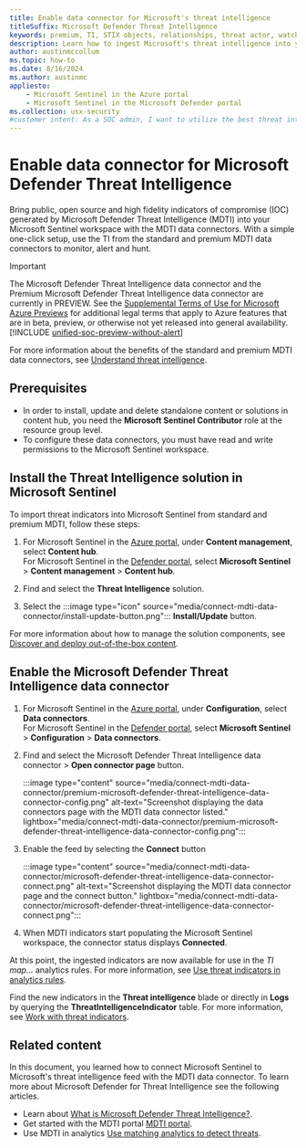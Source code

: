 ```yaml
---
title: Enable data connector for Microsoft's threat intelligence
titleSuffix: Microsoft Defender Threat Intelligence
keywords: premium, TI, STIX objects, relationships, threat actor, watchlist, license
description: Learn how to ingest Microsoft's threat intelligence into your Sentinel workspace to generate high fidelity alerts and incidents.
author: austinmccollum
ms.topic: how-to
ms.date: 8/16/2024
ms.author: austinmc
appliesto:
    - Microsoft Sentinel in the Azure portal
    - Microsoft Sentinel in the Microsoft Defender portal
ms.collection: usx-security
#customer intent: As a SOC admin, I want to utilize the best threat intelligence from Microsoft, so I can generate high fidelity alerts and incidents.
---
```


# Enable data connector for Microsoft Defender Threat Intelligence
Bring public, open source and high fidelity indicators of compromise (IOC) generated by Microsoft Defender Threat Intelligence (MDTI) into your Microsoft Sentinel workspace with the MDTI data connectors. With a simple one-click setup, use the TI from the standard and premium MDTI data connectors to monitor, alert and hunt.

> [!IMPORTANT]
> The Microsoft Defender Threat Intelligence data connector and the Premium Microsoft Defender Threat Intelligence data connector are currently in PREVIEW. See the [Supplemental Terms of Use for Microsoft Azure Previews](https://azure.microsoft.com/support/legal/preview-supplemental-terms/) for additional legal terms that apply to Azure features that are in beta, preview, or otherwise not yet released into general availability.
> [!INCLUDE [unified-soc-preview-without-alert](includes/unified-soc-preview-without-alert.md)]

For more information about the benefits of the standard and premium MDTI data connectors, see [Understand threat intelligence](understand-threat-intelligence.md#add-threat-indicators-to-microsoft-sentinel-with-the-microsoft-defender-threat-intelligence-data-connector).

## Prerequisites
- In order to install, update and delete standalone content or solutions in content hub, you need the **Microsoft Sentinel Contributor** role at the resource group level.
- To configure these data connectors, you must have read and write permissions to the Microsoft Sentinel workspace.

## Install the Threat Intelligence solution in Microsoft Sentinel

To import threat indicators into Microsoft Sentinel from standard and premium MDTI, follow these steps:

1. For Microsoft Sentinel in the [Azure portal](https://portal.azure.com), under **Content management**, select **Content hub**. <br>For Microsoft Sentinel in the [Defender portal](https://security.microsoft.com/), select **Microsoft Sentinel** > **Content management** > **Content hub**.

1. Find and select the **Threat Intelligence** solution.

1. Select the :::image type="icon" source="media/connect-mdti-data-connector/install-update-button.png"::: **Install/Update** button.

For more information about how to manage the solution components, see [Discover and deploy out-of-the-box content](sentinel-solutions-deploy.md).

## Enable the Microsoft Defender Threat Intelligence data connector

1. For Microsoft Sentinel in the [Azure portal](https://portal.azure.com), under **Configuration**, select **Data connectors**.<br> For Microsoft Sentinel in the [Defender portal](https://security.microsoft.com/), select **Microsoft Sentinel** > **Configuration** > **Data connectors**.

1. Find and select the Microsoft Defender Threat Intelligence data connector > **Open connector page** button.

    :::image type="content" source="media/connect-mdti-data-connector/premium-microsoft-defender-threat-intelligence-data-connector-config.png" alt-text="Screenshot displaying the data connectors page with the MDTI data connector listed." lightbox="media/connect-mdti-data-connector/premium-microsoft-defender-threat-intelligence-data-connector-config.png"::: 

1. Enable the feed by selecting the **Connect** button

    :::image type="content" source="media/connect-mdti-data-connector/microsoft-defender-threat-intelligence-data-connector-connect.png" alt-text="Screenshot displaying the MDTI data connector page and the connect button." lightbox="media/connect-mdti-data-connector/microsoft-defender-threat-intelligence-data-connector-connect.png"::: 

1. When MDTI indicators start populating the Microsoft Sentinel workspace, the connector status displays **Connected**.

At this point, the ingested indicators are now available for use in the *TI map...* analytics rules. For more information, see [Use threat indicators in analytics rules](use-threat-indicators-in-analytics-rules.md). 

Find the new indicators in the **Threat intelligence** blade or directly in **Logs** by querying the **ThreatIntelligenceIndicator** table. For more information, see [Work with threat indicators](work-with-threat-indicators.md).

## Related content

In this document, you learned how to connect Microsoft Sentinel to Microsoft's threat intelligence feed with the MDTI data connector. To learn more about Microsoft Defender for Threat Intelligence see the following articles.

- Learn about [What is Microsoft Defender Threat Intelligence?](/defender/threat-intelligence/what-is-microsoft-defender-threat-intelligence-defender-ti).
- Get started with the MDTI portal [MDTI portal](/defender/threat-intelligence/learn-how-to-access-microsoft-defender-threat-intelligence-and-make-customizations-in-your-portal).
- Use MDTI in analytics [Use matching analytics to detect threats](use-matching-analytics-to-detect-threats.md).
